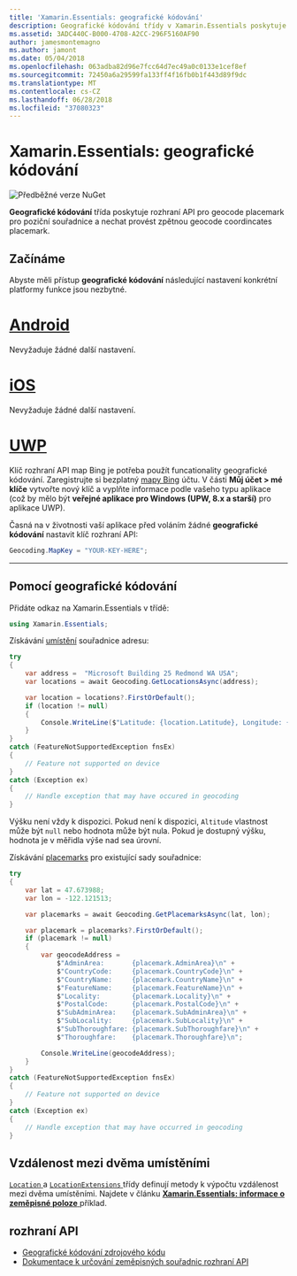 ```yaml
---
title: 'Xamarin.Essentials: geografické kódování'
description: Geografické kódování třídy v Xamarin.Essentials poskytuje rozhraní API pro obě geocode placemark pro poziční souřadnice a nechat provést zpětnou souřadnice geocode placemark.
ms.assetid: 3ADC440C-B000-4708-A2CC-296F5160AF90
author: jamesmontemagno
ms.author: jamont
ms.date: 05/04/2018
ms.openlocfilehash: 063adba82d96e7fcc64d7ec49a0c0133e1cef8ef
ms.sourcegitcommit: 72450a6a29599fa133ff4f16fb0b1f443d89f9dc
ms.translationtype: MT
ms.contentlocale: cs-CZ
ms.lasthandoff: 06/28/2018
ms.locfileid: "37080323"
---
```

# <a name="xamarinessentials-geocoding"></a>Xamarin.Essentials: geografické kódování

![Předběžné verze NuGet](~/media/shared/pre-release.png)

**Geografické kódování** třída poskytuje rozhraní API pro geocode placemark pro poziční souřadnice a nechat provést zpětnou geocode coordincates placemark.

## <a name="getting-started"></a>Začínáme

Abyste měli přístup **geografické kódování** následující nastavení konkrétní platformy funkce jsou nezbytné.

# <a name="androidtabandroid"></a>[Android](#tab/android)

Nevyžaduje žádné další nastavení.

# <a name="iostabios"></a>[iOS](#tab/ios)

Nevyžaduje žádné další nastavení.

# <a name="uwptabuwp"></a>[UWP](#tab/uwp)

Klíč rozhraní API map Bing je potřeba použít funcationality geografické kódování. Zaregistrujte si bezplatný [mapy Bing](https://www.bingmapsportal.com/) účtu. V části **Můj účet > mé klíče** vytvořte nový klíč a vyplňte informace podle vašeho typu aplikace (což by mělo být **veřejné aplikace pro Windows (UPW, 8.x a starší)** pro aplikace UWP).

Časná na v životnosti vaší aplikace před voláním žádné **geografické kódování** nastavit klíč rozhraní API:

```csharp
Geocoding.MapKey = "YOUR-KEY-HERE";
```

-----

## <a name="using-geocoding"></a>Pomocí geografické kódování

Přidáte odkaz na Xamarin.Essentials v třídě:

```csharp
using Xamarin.Essentials;
```

Získávání [umístění](xref:Xamarin.Essentials.Location) souřadnice adresu:

```csharp
try
{
    var address =  "Microsoft Building 25 Redmond WA USA";
    var locations = await Geocoding.GetLocationsAsync(address);

    var location = locations?.FirstOrDefault();
    if (location != null)
    {
        Console.WriteLine($"Latitude: {location.Latitude}, Longitude: {location.Longitude}, Altitude: {location.Altitude}");
    }
}
catch (FeatureNotSupportedException fnsEx)
{
    // Feature not supported on device
}
catch (Exception ex)
{
    // Handle exception that may have occured in geocoding
}
```

Výšku není vždy k dispozici. Pokud není k dispozici, `Altitude` vlastnost může být `null` nebo hodnota může být nula. Pokud je dostupný výšku, hodnota je v měřidla výše nad sea úrovní. 

Získávání [placemarks](xref:Xamarin.Essentials.Placemark) pro existující sady souřadnice:

```csharp
try
{
    var lat = 47.673988;
    var lon = -122.121513;

    var placemarks = await Geocoding.GetPlacemarksAsync(lat, lon);

    var placemark = placemarks?.FirstOrDefault();
    if (placemark != null)
    {
        var geocodeAddress =
            $"AdminArea:       {placemark.AdminArea}\n" +
            $"CountryCode:     {placemark.CountryCode}\n" +
            $"CountryName:     {placemark.CountryName}\n" +
            $"FeatureName:     {placemark.FeatureName}\n" +
            $"Locality:        {placemark.Locality}\n" +
            $"PostalCode:      {placemark.PostalCode}\n" +
            $"SubAdminArea:    {placemark.SubAdminArea}\n" +
            $"SubLocality:     {placemark.SubLocality}\n" +
            $"SubThoroughfare: {placemark.SubThoroughfare}\n" +
            $"Thoroughfare:    {placemark.Thoroughfare}\n";

        Console.WriteLine(geocodeAddress);
    }
}
catch (FeatureNotSupportedException fnsEx)
{
    // Feature not supported on device
}
catch (Exception ex)
{
    // Handle exception that may have occurred in geocoding
}
```

## <a name="distance-between-two-locations"></a>Vzdálenost mezi dvěma umístěními

[ `Location` ](xref:Xamarin.Essentials.Location) a [ `LocationExtensions` ](xref:Xamarin.Essentials.LocationExtensions) třídy definují metody k výpočtu vzdálenost mezi dvěma umístěními. Najdete v článku [ **Xamarin.Essentials: informace o zeměpisné poloze** ](geolocation.md#calculate-distance) příklad.

## <a name="api"></a>rozhraní API

- [Geografické kódování zdrojového kódu](https://github.com/xamarin/Essentials/tree/master/Xamarin.Essentials/Geocoding)
- [Dokumentace k určování zeměpisných souřadnic rozhraní API](xref:Xamarin.Essentials.Geocoding)
